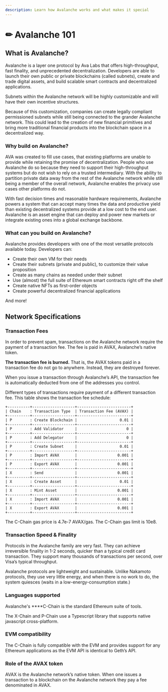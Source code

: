 ```yaml
---
description: Learn how Avalanche works and what makes it special
---
```


# ✏ Avalanche 101

## **What is Avalanche?**

Avalanche is a layer one protocol by Ava Labs that offers high-throughput, fast finality, and unprecedented decentralization. Developers are able to launch their own public or private blockchains \(called subnets\), create and trade digital assets, and build scalable smart contracts and decentralized applications.

Subnets within the Avalanche network will be highly customizable and will have their own incentive structures.

Because of this customization, companies can create legally compliant permissioned subnets while still being connected to the grander Avalanche network. This could lead to the creation of new financial primitives and bring more traditional financial products into the blockchain space in a decentralized way.

### **Why build on Avalanche?** 

AVA was created to fill use cases, that existing platforms are unable to provide while retaining the promise of decentralization. People who use Avalanche do so because they need to support their high-throughput systems but do not wish to rely on a trusted intermediary. With the ability to partition private data away from the rest of the Avalanche network while still being a member of the overall network, Avalanche enables the privacy use cases other platforms do not. 

With fast decision times and reasonable hardware requirements, Avalanche powers a system that can accept many times the data and productive yield than existing decentralized systems provide at a low cost to the end user. Avalanche is an asset engine that can deploy and power new markets or integrate existing ones into a global exchange backbone.

### **What can you build on Avalanche?** 

Avalanche provides developers with one of the most versatile protocols available today. Developers can: 

* Create their own VM for their needs
* Create their subnets \(private and public\), to customize their value proposition 
* Create as many chains as needed under their subnet
* Use \(almost\) the full suite of Ethereum smart contracts right off the shelf 
* Create native NFTs as first-order objects
* Create powerful decentralized financial applications

And more! 

## **Network Specifications**

### **Transaction Fees**

In order to prevent spam, transactions on the Avalanche network require the payment of a transaction fee. The fee is paid in AVAX, Avalanche’s native token.

**The transaction fee is burned.** That is, the AVAX tokens paid in a transaction fee do not go to anywhere. Instead, they are destroyed forever.

When you issue a transaction through Avalanche’s API, the transaction fee is automatically deducted from one of the addresses you control.

Different types of transactions require payment of a different transaction fee. This table shows the transaction fee schedule:

```text
+----------+-------------------+------------------------+
| Chain    : Transaction Type  | Transaction Fee (AVAX) |
+----------+-------------------+------------------------+
| P        : Create Blockchain |                   0.01 |
+----------+-------------------+------------------------+
| P        : Add Validator     |                      0 |
+----------+-------------------+------------------------+
| P        : Add Delegator     |                      0 |
+----------+-------------------+------------------------+
| P        : Create Subnet     |                   0.01 |
+----------+-------------------+------------------------+
| P        : Import AVAX       |                  0.001 |
+----------+-------------------+------------------------+
| P        : Export AVAX       |                  0.001 |
+----------+-------------------+------------------------+
| X        : Send              |                  0.001 |
+----------+-------------------+------------------------+
| X        : Create Asset      |                   0.01 |
+----------+-------------------+------------------------+
| X        : Mint Asset        |                  0.001 |
+----------+-------------------+------------------------+
| X        : Import AVAX       |                  0.001 |
+----------+-------------------+------------------------+
| X        : Export AVAX       |                  0.001 |
+----------+-------------------+------------------------+
```

The C-Chain gas price is 4.7e-7 AVAX/gas. The C-Chain gas limit is 10e8.

### **Transaction Speed & Finality**

Protocols in the Avalanche family are very fast. They can achieve irreversible finality in 1-2 seconds, quicker than a typical credit card transaction. They support many thousands of transactions per second, over Visa’s typical throughput.

Avalanche protocols are lightweight and sustainable. Unlike Nakamoto protocols, they use very little energy, and when there is no work to do, the system quiesces \(waits in a low-energy-consumption state.\)

### **Languages supported**

Avalanche's ****C-Chain is the standard Ethereum suite of tools. 

The X-Chain and P-Chain use a Typescript library that supports native javascript cross-platform.

### **EVM compatibility**

The C-Chain is fully compatible with the EVM and provides support for any Ethereum applications as the EVM API is identical to Geth’s API.

### **Role of the AVAX token**

AVAX is the Avalanche network’s native token. When one issues a transaction to a blockchain on the Avalanche network they pay a fee denominated in AVAX.


